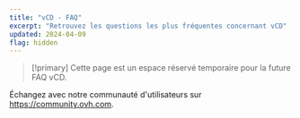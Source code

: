 ```yaml
---
title: "vCD - FAQ"
excerpt: "Retrouvez les questions les plus fréquentes concernant vCD"
updated: 2024-04-09
flag: hidden
---
```


> [!primary]
> Cette page est un espace réservé temporaire pour la future FAQ vCD.
>

Échangez avec notre communauté d'utilisateurs sur <https://community.ovh.com>.
